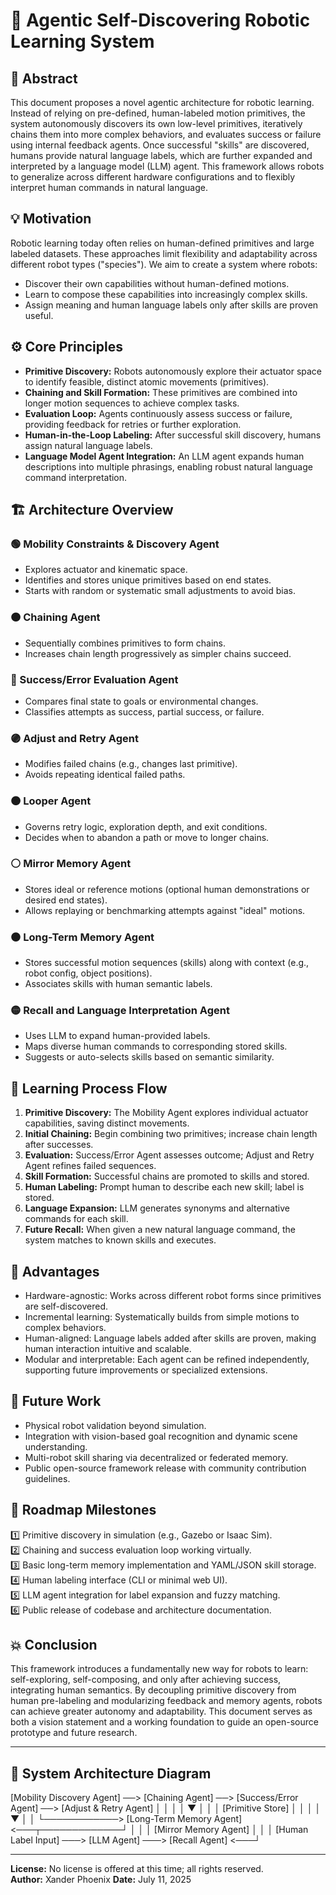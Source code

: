 # 🧠 Agentic Self-Discovering Robotic Learning System

## 📄 Abstract
This document proposes a novel agentic architecture for robotic learning. Instead of relying on pre-defined, human-labeled motion primitives, the system autonomously discovers its own low-level primitives, iteratively chains them into more complex behaviors, and evaluates success or failure using internal feedback agents. Once successful "skills" are discovered, humans provide natural language labels, which are further expanded and interpreted by a language model (LLM) agent. This framework allows robots to generalize across different hardware configurations and to flexibly interpret human commands in natural language.

## 💡 Motivation
Robotic learning today often relies on human-defined primitives and large labeled datasets. These approaches limit flexibility and adaptability across different robot types ("species"). We aim to create a system where robots:
- Discover their own capabilities without human-defined motions.
- Learn to compose these capabilities into increasingly complex skills.
- Assign meaning and human language labels only after skills are proven useful.

## ⚙️ Core Principles
- **Primitive Discovery:** Robots autonomously explore their actuator space to identify feasible, distinct atomic movements (primitives).
- **Chaining and Skill Formation:** These primitives are combined into longer motion sequences to achieve complex tasks.
- **Evaluation Loop:** Agents continuously assess success or failure, providing feedback for retries or further exploration.
- **Human-in-the-Loop Labeling:** After successful skill discovery, humans assign natural language labels.
- **Language Model Agent Integration:** An LLM agent expands human descriptions into multiple phrasings, enabling robust natural language command interpretation.

## 🏗️ Architecture Overview

### 🟢 Mobility Constraints & Discovery Agent
- Explores actuator and kinematic space.
- Identifies and stores unique primitives based on end states.
- Starts with random or systematic small adjustments to avoid bias.

### 🟠 Chaining Agent
- Sequentially combines primitives to form chains.
- Increases chain length progressively as simpler chains succeed.

### 🔵 Success/Error Evaluation Agent
- Compares final state to goals or environmental changes.
- Classifies attempts as success, partial success, or failure.

### 🟣 Adjust and Retry Agent
- Modifies failed chains (e.g., changes last primitive).
- Avoids repeating identical failed paths.

### 🟤 Looper Agent
- Governs retry logic, exploration depth, and exit conditions.
- Decides when to abandon a path or move to longer chains.

### ⚪ Mirror Memory Agent
- Stores ideal or reference motions (optional human demonstrations or desired end states).
- Allows replaying or benchmarking attempts against "ideal" motions.

### ⚫ Long-Term Memory Agent
- Stores successful motion sequences (skills) along with context (e.g., robot config, object positions).
- Associates skills with human semantic labels.

### 🟡 Recall and Language Interpretation Agent
- Uses LLM to expand human-provided labels.
- Maps diverse human commands to corresponding stored skills.
- Suggests or auto-selects skills based on semantic similarity.

## 🔄 Learning Process Flow
1. **Primitive Discovery:** The Mobility Agent explores individual actuator capabilities, saving distinct movements.
2. **Initial Chaining:** Begin combining two primitives; increase chain length after successes.
3. **Evaluation:** Success/Error Agent assesses outcome; Adjust and Retry Agent refines failed sequences.
4. **Skill Formation:** Successful chains are promoted to skills and stored.
5. **Human Labeling:** Prompt human to describe each new skill; label is stored.
6. **Language Expansion:** LLM generates synonyms and alternative commands for each skill.
7. **Future Recall:** When given a new natural language command, the system matches to known skills and executes.

## 🚀 Advantages
- Hardware-agnostic: Works across different robot forms since primitives are self-discovered.
- Incremental learning: Systematically builds from simple motions to complex behaviors.
- Human-aligned: Language labels added after skills are proven, making human interaction intuitive and scalable.
- Modular and interpretable: Each agent can be refined independently, supporting future improvements or specialized extensions.

## 💬 Future Work
- Physical robot validation beyond simulation.
- Integration with vision-based goal recognition and dynamic scene understanding.
- Multi-robot skill sharing via decentralized or federated memory.
- Public open-source framework release with community contribution guidelines.

## 📅 Roadmap Milestones
1️⃣ Primitive discovery in simulation (e.g., Gazebo or Isaac Sim).  
2️⃣ Chaining and success evaluation loop working virtually.  
3️⃣ Basic long-term memory implementation and YAML/JSON skill storage.  
4️⃣ Human labeling interface (CLI or minimal web UI).  
5️⃣ LLM agent integration for label expansion and fuzzy matching.  
6️⃣ Public release of codebase and architecture documentation.

## 💥 Conclusion
This framework introduces a fundamentally new way for robots to learn: self-exploring, self-composing, and only after achieving success, integrating human semantics. By decoupling primitive discovery from human pre-labeling and modularizing feedback and memory agents, robots can achieve greater autonomy and adaptability. This document serves as both a vision statement and a working foundation to guide an open-source prototype and future research.

---

## 📄 System Architecture Diagram

[Mobility Discovery Agent] ──> [Chaining Agent] ──> [Success/Error Agent] ──> [Adjust & Retry Agent]
          │                                 │                       │                      │
          ▼                                 │                       │                      │
  [Primitive Store]                         │                       │                      │
          │                                 ▼                       │                      │
          └────────────> [Long-Term Memory Agent] <───┬─────────────┘                      │
                                                   │                                     │
                              [Mirror Memory Agent]                                     │
                                                   │                                     │
                           [Human Label Input] ───> [LLM Agent] ───> [Recall Agent] <───┘

---

**License:** No license is offered at this time; all rights reserved.  
**Author:** Xander Phoenix
**Date:** July 11, 2025
